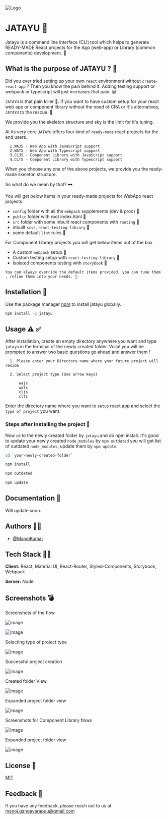 ![Logo](https://user-images.githubusercontent.com/22653056/132664833-3cf4c46c-9e41-4600-b355-53fbeedec05b.png)


    
# JATAYU 🦅	

Jatayu is a command line interface (CLI) tool which helps to generate READY-MADE React projects for the App (web-app) or Library (common components) development. 🚀	

## What is the purpose of JATAYU ? 💁

Did you ever tried setting up your own `react` environment without `create-react-app` ? Then you know the pain behind it. Adding testing support or webpack or typescript will just increases that pain. 😪	

`JATAYU` is that pain killer 💊. If you want to have custom setup for your react web app or component library without the need of CRA or it's alternatives, `JATAYU` to the rescue. 🥳	

We provide you the skeleton structure and sky is the limit for it's tuning.

At its very core `JATAYU` offers four kind of `ready-made` react projects for the end users.

```
  1.WAJS - Web App with JavaScript support
  2.WATS - Web App with Typescript support
  3.CLJS - Component Library with JavaScript support
  4.CLTS - Component Library with Typescript support
```

When you choose any one of the above projects, we provide you the ready-made skeleton structure.

So what do we mean by that? 🕶️

You will get below items in your ready-made projects for WebApp react projects

- `config` folder with all the `webpack` supplements (dev & prod) 🌱	
- `public` folder with root index.html 🌴
- `src` folder with some inbuilt react components with `routing` 🌲	
- inbuilt `scss`, `react-testing-library` 🍁	
- some default `lint` rules 🌵	

For Component Library projects you will get below items out of the box

- A custom `webpack` setup 🌱
- Custom testing setup with `react-testing-library` 🌲
- Isolated components testing with `storybook` 🍃

```
You can always override the default items provided, you can tune them , refine them into your needs. 🧰
```



## Installation 🔨	

Use the package manager [npm](https://www.npmjs.com/) to install jatayu globally.

```bash
npm install -g jatayu
```


  
## Usage ⚠️	✅

After installation, create an empty directory anywhere you want and type `jatayu` in the terminal of the newly created folder. Voila! you will be prompted to answer two basic questions go ahead and answer them !

```
  1. Please enter your Directory name where your future project will reside

  2. Select project type (Use arrow keys)

      wajs 
      wats 
      cljs 
      clts 
```

Enter the directory name where you want to `setup` react app and select the `type of project` you want.

### Steps after installing the project 	📌

Now `cd` to the newly created folder by `jatayu` and do npm install. It's good to update your newly created `node_modules` by `npm outdated` you will get list of outdated `node_modules`, update them by `npm update`.

```bash
cd `your-newly-created-folder`

npm install

npm outdated

npm update
```




  
## Documentation 📝	

Will update soon.

  
## Authors 👨‍🚀

- [@ManojKumar](https://github.com/manjureddy7)

## Tech Stack 	🧑‍💻

**Client:** React, Material UI, React-Router, Styled-Components, Storybook, Webpack

**Server:** Node

  
## Screenshots	💣

Screenshots of the flow

![image](https://user-images.githubusercontent.com/22653056/132643582-5bfad397-d9db-4680-80f7-1e23446f8e34.png)


![image](https://user-images.githubusercontent.com/22653056/132514251-92123992-ca66-4789-a1fe-2d783e57896c.png)

Selecting type of project type

![image](https://user-images.githubusercontent.com/22653056/132514378-3dc7042d-b323-496d-8f70-f3ebfcd79b35.png)

Successful project creation

![image](https://user-images.githubusercontent.com/22653056/132643701-d835b1fc-e7a6-4fbf-a31d-eac00d8cecd5.png)


Created folder View

![image](https://user-images.githubusercontent.com/22653056/132514452-4fe0d562-1622-4808-9cc4-41bb426417e5.png)

Expanded project folder view

![image](https://user-images.githubusercontent.com/22653056/132514522-44b0b01c-9a49-4100-a20e-13565a2537ed.png)


Screenshots for Component Library flows

![image](https://user-images.githubusercontent.com/22653056/132514826-a77a4d14-af01-42dd-a2fd-7e02a1292692.png)

Expanded project folder view

![image](https://user-images.githubusercontent.com/22653056/132514966-b2d5b68e-3bd4-4544-b7f4-9c6284f4b6d3.png)


  
## License 🦔

[MIT](https://choosealicense.com/licenses/mit/)

  
## Feedback  📣

If you have any feedback, please reach out to us at manoj.gangavarapuu@gmail.com

  

  
